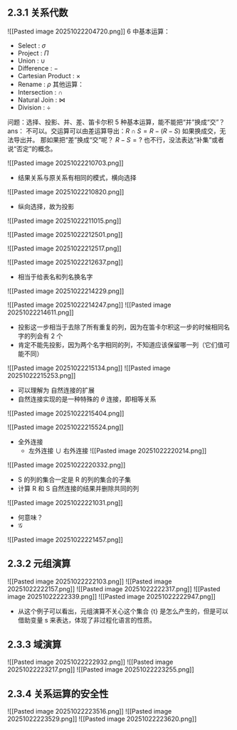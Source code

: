 ## 2.3.1 关系代数
![[Pasted image 20251022204720.png]]
6 中基本运算：
- Select : $\sigma$
- Project : $\Pi$
- Union : $\cup$
- Difference : $-$
- Cartesian Product : $\times$
- Rename : $\rho$
其他运算：
- Intersection : $\cap$
- Natural Join : $\bowtie$
- Division : $\div$

问题：选择、投影、并、差、笛卡尔积 5 种基本运算，能不能把“并”换成“交”？
ans：
不可以。交运算可以由差运算导出：$R \cap S = R - (R - S)$ 
如果换成交，无法导出并。
那如果把“差”换成“交”呢？
$R - S = ?$ 也不行，没法表达“补集”或者说“否定”的概念。

![[Pasted image 20251022210703.png]]
- 结果关系与原关系有相同的模式，横向选择

![[Pasted image 20251022210820.png]]
- 纵向选择，故为投影

![[Pasted image 20251022211015.png]]


![[Pasted image 20251022212501.png]]

![[Pasted image 20251022212517.png]]

![[Pasted image 20251022212637.png]]
- 相当于给表名和列名换名字

![[Pasted image 20251022214229.png]]

![[Pasted image 20251022214247.png]]
![[Pasted image 20251022214611.png]]
- 投影这一步相当于去除了所有重复的列，因为在笛卡尔积这一步的时候相同名字的列会有 2 个
- 肯定不能先投影，因为两个名字相同的列，不知道应该保留哪一列（它们值可能不同）

![[Pasted image 20251022215134.png]]
![[Pasted image 20251022215253.png]]
- 可以理解为 自然连接的扩展
- 自然连接实现的是一种特殊的 $\theta$ 连接，即相等关系

![[Pasted image 20251022215404.png]]

![[Pasted image 20251022215524.png]]
- 全外连接
	- 左外连接 $\cup$ 右外连接
![[Pasted image 20251022220214.png]]

![[Pasted image 20251022220332.png]]
- S 的列的集合一定是 R 的列的集合的子集
- 计算 R 和 S 自然连接的结果并删除共同的列

![[Pasted image 20251022221031.png]]
- 何意味？
- $\mathcal{G}$ 

![[Pasted image 20251022221457.png]]

## 2.3.2 元组演算
![[Pasted image 20251022222103.png]]
![[Pasted image 20251022222157.png]]
![[Pasted image 20251022222317.png]]
![[Pasted image 20251022222339.png]]
![[Pasted image 20251022222947.png]]
- 从这个例子可以看出，元组演算不关心这个集合 {t} 是怎么产生的，但是可以借助变量 s 来表达，体现了非过程化语言的性质。

## 2.3.3 域演算
![[Pasted image 20251022222932.png]]
![[Pasted image 20251022223217.png]]
![[Pasted image 20251022223255.png]]
## 2.3.4 关系运算的安全性
![[Pasted image 20251022223516.png]]
![[Pasted image 20251022223529.png]]
![[Pasted image 20251022223620.png]]
